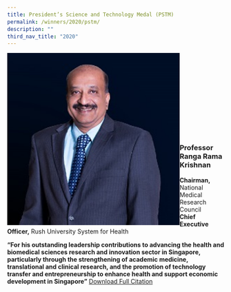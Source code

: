 ```yaml
---
title: President’s Science and Technology Medal (PSTM)
permalink: /winners/2020/pstm/
description: ""
third_nav_title: "2020"
---
```

<img src="/images/Winners/2020/PSTM-Prof%20Ranga.jpg" alt="Professor Ranga Rama Krishnan" style="width:400px" align="left"/><br/><br/><br/><br/><br/><br/><br/><br/><br/><br/><br/>
### **Professor Ranga Rama Krishnan**
<b>Chairman,</b> National Medical Research Council<br>
<b>Chief Executive Officer,</b> Rush University System for Health

<b>“For his outstanding leadership contributions to advancing the health and biomedical sciences research and innovation sector in Singapore, particularly through the strengthening of academic medicine, translational and clinical research, and the promotion of technology transfer and entrepreneurship to enhance health and support economic development in Singapore”</b>
[Download Full Citation](/files/Citations/2020/1_PSTM%20Prof%20Ranga%20Krishnan.pdf)